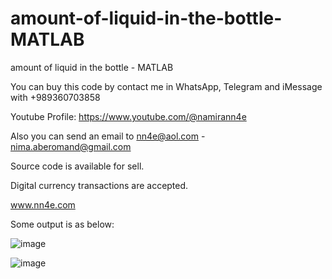 # amount-of-liquid-in-the-bottle-MATLAB
amount of liquid in the bottle - MATLAB

You can buy this code by contact me in WhatsApp, Telegram and iMessage with +989360703858

Youtube Profile: https://www.youtube.com/@namirann4e

Also you can send an email to nn4e@aol.com - nima.aberomand@gmail.com

Source code is available for sell.

Digital currency transactions are accepted.

www.nn4e.com

Some output is as below:

![image](https://github.com/user-attachments/assets/bcf1d104-e359-4e34-b2ee-796c27ed27f4)

![image](https://github.com/user-attachments/assets/4cc5eb8b-cd23-411f-9c20-d5eb16be6bc8)
